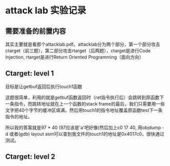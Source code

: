 # attack lab 实验记录

## 需要准备的前置内容

其实主要就是看那个attacklab.pdf。attacklab分为两个部分，第一个部分攻击ctarget（前三题），第二部分攻击rtarget（后两题），ctarget是进行Code Injection, rtarget是进行Return Oriented Programming（面向方向）

## Ctarget: level 1

目标是让getbuf返回后执行touch1函数

这题很简单，利用的就是getbuf函数返回时（ret指令执行后）会跳转到原函数下一条指令，而跳转地址就在上一个函数的stack frame的最后，我们只需要用一些文字把40个字节的缓冲区填满，然后用touch1的指令地址覆盖原函数test下一条指令的地址。

所以我的答案就是97 * 40 (97应该是'a'吧好像)然后加上c0 17 40, 用objdump -d 或者(gdb) layout asm可以查到我文件的touch1的地址是0x4017c0，很快通过测试。

## Ctarget: level 2



